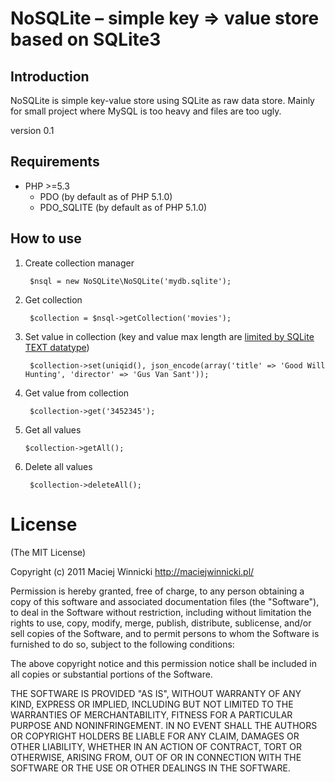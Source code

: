 # NoSQLite – simple key => value store based on SQLite3

## Introduction

NoSQLite is simple key-value store using SQLite as raw data store. Mainly for small project where MySQL is too heavy and files are too ugly.

version 0.1

## Requirements

- PHP >=5.3
    - PDO (by default as of PHP 5.1.0)
    - PDO_SQLITE (by default as of PHP 5.1.0)

## How to use

1. Create collection manager

        $nsql = new NoSQLite\NoSQLite('mydb.sqlite');

2. Get collection

        $collection = $nsql->getCollection('movies');

3. Set value in collection (key and value max length are [limited by SQLite TEXT datatype](http://sqlite.org/limits.html#max_length))

        $collection->set(uniqid(), json_encode(array('title' => 'Good Will Hunting', 'director' => 'Gus Van Sant'));

4. Get value from collection

        $collection->get('3452345');

5.  Get all values

        $collection->getAll();

6. Delete all values

        $collection->deleteAll();

# License

(The MIT License)

Copyright (c) 2011 Maciej Winnicki <http://maciejwinnicki.pl/>

Permission is hereby granted, free of charge, to any person obtaining a copy of this software and associated documentation files (the "Software"), to deal in the Software without restriction, including without limitation the rights to use, copy, modify, merge, publish, distribute, sublicense, and/or sell copies of the Software, and to permit persons to whom the Software is furnished to do so, subject to the following conditions:

The above copyright notice and this permission notice shall be included in all copies or substantial portions of the Software.

THE SOFTWARE IS PROVIDED "AS IS", WITHOUT WARRANTY OF ANY KIND, EXPRESS OR IMPLIED, INCLUDING BUT NOT LIMITED TO THE WARRANTIES OF MERCHANTABILITY, FITNESS FOR A PARTICULAR PURPOSE AND NONINFRINGEMENT. IN NO EVENT SHALL THE AUTHORS OR COPYRIGHT HOLDERS BE LIABLE FOR ANY CLAIM, DAMAGES OR OTHER LIABILITY, WHETHER IN AN ACTION OF CONTRACT, TORT OR OTHERWISE, ARISING FROM, OUT OF OR IN CONNECTION WITH THE SOFTWARE OR THE USE OR OTHER DEALINGS IN THE SOFTWARE.